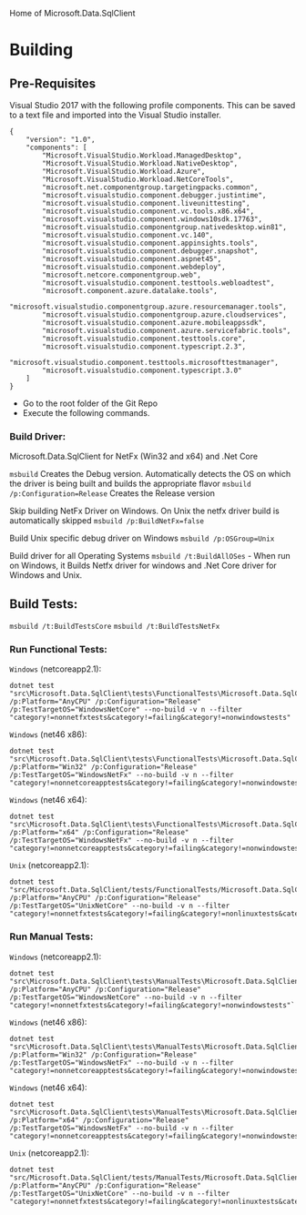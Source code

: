 Home of Microsoft.Data.SqlClient

# Building

## Pre-Requisites

Visual Studio 2017 with the following profile components. This can be saved to a text file and imported into the Visual Studio installer.

```
{
	"version": "1.0",
	"components": [
		"Microsoft.VisualStudio.Workload.ManagedDesktop",
		"Microsoft.VisualStudio.Workload.NativeDesktop",
		"Microsoft.VisualStudio.Workload.Azure",
		"Microsoft.VisualStudio.Workload.NetCoreTools",
		"microsoft.net.componentgroup.targetingpacks.common",
		"microsoft.visualstudio.component.debugger.justintime",
		"microsoft.visualstudio.component.liveunittesting",
		"microsoft.visualstudio.component.vc.tools.x86.x64",
		"microsoft.visualstudio.component.windows10sdk.17763",
		"microsoft.visualstudio.componentgroup.nativedesktop.win81",
		"microsoft.visualstudio.component.vc.140",
		"microsoft.visualstudio.component.appinsights.tools",
		"microsoft.visualstudio.component.debugger.snapshot",
		"microsoft.visualstudio.component.aspnet45",
		"microsoft.visualstudio.component.webdeploy",
		"microsoft.netcore.componentgroup.web",
		"microsoft.visualstudio.component.testtools.webloadtest",
		"microsoft.component.azure.datalake.tools",
		"microsoft.visualstudio.componentgroup.azure.resourcemanager.tools",
		"microsoft.visualstudio.componentgroup.azure.cloudservices",
		"microsoft.visualstudio.component.azure.mobileappssdk",
		"microsoft.visualstudio.component.azure.servicefabric.tools",
		"microsoft.visualstudio.component.testtools.core",
		"microsoft.visualstudio.component.typescript.2.3",
		"microsoft.visualstudio.component.testtools.microsofttestmanager",
		"microsoft.visualstudio.component.typescript.3.0"
	]
}
```


* Go to the root folder of the Git Repo
* Execute the following commands.
 
### Build Driver:
Microsoft.Data.SqlClient for NetFx (Win32 and x64) and .Net Core

`msbuild` Creates the Debug version. Automatically detects the OS on which the driver is being built and builds the appropriate flavor
`msbuild /p:Configuration=Release` Creates the Release version

Skip building NetFx Driver on Windows. On Unix the netfx driver build is automatically skipped
`msbuild /p:BuildNetFx=false`

Build Unix specific debug driver on Windows
`msbuild /p:OSGroup=Unix`

Build driver for all Operating Systems
`msbuild /t:BuildAllOSes` - When run on Windows, it Builds Netfx driver for windows and .Net Core driver for Windows and Unix. 

## Build Tests:
`msbuild /t:BuildTestsCore`
`msbuild /t:BuildTestsNetFx`

### Run Functional Tests:  
`Windows` (netcoreapp2.1):  
```
dotnet test "src\Microsoft.Data.SqlClient\tests\FunctionalTests\Microsoft.Data.SqlClient.Tests.csproj" /p:Platform="AnyCPU" /p:Configuration="Release" /p:TestTargetOS="WindowsNetCore" --no-build -v n --filter "category!=nonnetfxtests&category!=failing&category!=nonwindowstests"
```
 
`Windows` (net46 x86):  
```
dotnet test "src\Microsoft.Data.SqlClient\tests\FunctionalTests\Microsoft.Data.SqlClient.Tests.csproj" /p:Platform="Win32" /p:Configuration="Release" /p:TestTargetOS="WindowsNetFx" --no-build -v n --filter "category!=nonnetcoreapptests&category!=failing&category!=nonwindowstests"`
 ```

`Windows` (net46 x64):  
```
dotnet test "src\Microsoft.Data.SqlClient\tests\FunctionalTests\Microsoft.Data.SqlClient.Tests.csproj" /p:Platform="x64" /p:Configuration="Release" /p:TestTargetOS="WindowsNetFx" --no-build -v n --filter "category!=nonnetcoreapptests&category!=failing&category!=nonwindowstests"`
```

`Unix` (netcoreapp2.1):  
```
dotnet test "src/Microsoft.Data.SqlClient/tests/FunctionalTests/Microsoft.Data.SqlClient.Tests.csproj" /p:Platform="AnyCPU" /p:Configuration="Release" /p:TestTargetOS="UnixNetCore" --no-build -v n --filter "category!=nonnetfxtests&category!=failing&category!=nonlinuxtests&category!=nonuaptests"`
```

### Run Manual Tests:  
`Windows` (netcoreapp2.1):  
```
dotnet test "src\Microsoft.Data.SqlClient\tests\ManualTests\Microsoft.Data.SqlClient.ManualTesting.Tests.csproj" /p:Platform="AnyCPU" /p:Configuration="Release" /p:TestTargetOS="WindowsNetCore" --no-build -v n --filter "category!=nonnetfxtests&category!=failing&category!=nonwindowstests"`
```

`Windows` (net46 x86):  
```
dotnet test "src\Microsoft.Data.SqlClient\tests\ManualTests\Microsoft.Data.SqlClient.ManualTesting.Tests.csproj" /p:Platform="Win32" /p:Configuration="Release" /p:TestTargetOS="WindowsNetFx" --no-build -v n --filter "category!=nonnetcoreapptests&category!=failing&category!=nonwindowstests"`
```

`Windows` (net46 x64):  
```
dotnet test "src\Microsoft.Data.SqlClient\tests\ManualTests\Microsoft.Data.SqlClient.ManualTesting.Tests.csproj" /p:Platform="x64" /p:Configuration="Release" /p:TestTargetOS="WindowsNetFx" --no-build -v n --filter "category!=nonnetcoreapptests&category!=failing&category!=nonwindowstests"`
```

`Unix` (netcoreapp2.1):  
```
dotnet test "src/Microsoft.Data.SqlClient/tests/ManualTests/Microsoft.Data.SqlClient.ManualTesting.Tests.csproj" /p:Platform="AnyCPU" /p:Configuration="Release" /p:TestTargetOS="UnixNetCore" --no-build -v n --filter "category!=nonnetfxtests&category!=failing&category!=nonlinuxtests&category!=nonuaptests"`
```
